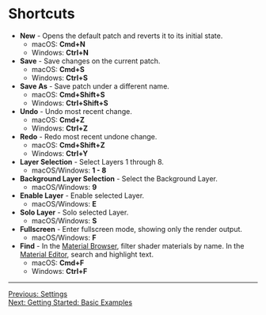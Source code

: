 # Shortcuts

- **New** - Opens the default patch and reverts it to its initial state.
    - macOS: **Cmd+N**
    - Windows: **Ctrl+N**
- **Save** - Save changes on the current patch.
    - macOS: **Cmd+S**
    - Windows: **Ctrl+S**
- **Save As** - Save patch under a different name.
    - macOS: **Cmd+Shift+S**
    - Windows: **Ctrl+Shift+S**
- **Undo** - Undo most recent change.
    - macOS: **Cmd+Z**
    - Windows: **Ctrl+Z**
- **Redo** - Redo most recent undone change.
    - macOS: **Cmd+Shift+Z**
    - Windows: **Ctrl+Y**
- **Layer Selection** -  Select Layers 1 through 8.
    - macOS/Windows: **1 - 8**
- **Background Layer Selection** - Select the Background Layer.
    - macOS/Windows: **9**
- **Enable Layer** - Enable selected Layer.
    - macOS/Windows: **E**
- **Solo Layer** - Solo selected Layer.
    - macOS/Windows: **S**
- **Fullscreen** - Enter fullscreen mode, showing only the render output.
    - macOS/Windows: **F**
- **Find** - In the [Material Browser](material-browser), filter shader materials by name. In the [Material Editor](material-editor), search and highlight text.
    - macOS: **Cmd+F**
    - Windows: **Ctrl+F**

***
[Previous: Settings](settings)<br>
[Next: Getting Started: Basic Examples](getting-started)